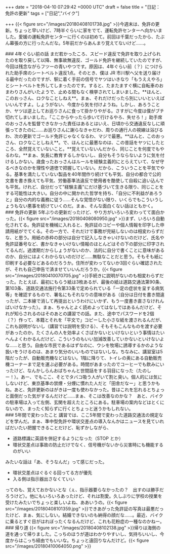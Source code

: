 
+++
date = "2018-04-10 07:29:42 +0000 UTC"
draft = false
title = "日記：免許の更新"
tags = ["日記","バイク"]

+++
{{< figure src="/images/20180408101738.jpg"  >}}今週末は、免許の更新。ちょっと早いけど、7時半ぐらいに家をでて、運転免許センターへ向かいました。愛媛の運転免許センターに行くのは初めて。前回は千葉だったから、たぶん幕張の方に行ったんだな。5年前だからあんまり覚えてないけど……。

<div class="section">
    ### 4年ぐらい前の話
    まだ若かったころ、スピード違反で免許を取り上げられたのを取り戻して以降、無事故無違反、ゴールド免許を継続していたのですが、今回は残念ながらフツーの青いやつです。原因は、4年ぐらい前（？）につけられた助手席のシートベルト違反1点。そのとき、僕は JR 市川駅へ父を送り届ける最中だったのですが、駅に着く手前の信号でヤツはいきなり「もうええやろ」とシートベルトを外してしまったのです。すると、たまたますぐ横に自転車のおまわりさんがいたようで、止める間もなく検挙されてしまいました。**ほんと、このおっさん、ロクなことしねえ**。まぁ、それだけだったら別にいいといえばいいんですよ。しょうがない、今度から気を付けようね。しかし、あろうことか、ヤツは逆上してお巡りさんに食って掛かりやがる。さすがに今度は僕がブチ切れてしまいました。「ここからやったら歩いて行けるやろ、失せろ！」助手席のおっさんを監督できなかった責任はあるとはいえ、日頃から交通違反なしに頑張ってきたのに……お巡りさんに謝らなきゃだわ、周りの通行人の視線は浴びるわ、次の更新でゴールド免許じゃなくなるわ、マジで最悪。**ほんと、このおっさん、ロクなことしねえ**。で、ほんとに最悪なのは、この昔話をヤツにしたところ、全然覚えていないこと。**覚えていないんだから、同じことを何度でもやるわな。**まぁ、気長に教育するしかないし、自分もそうならないように気を付けるしかない。歳食ったおっさんはルールを経験主義的にとらえていて、なぜ守るべきなのかを理性や道徳で把握していない。だから、こういうことを平気でやる。基準を満たしていない製品を40年間作り続けても平気、自分の都合で公的文書を書き換えても平気、労働基準法違反で使用者を酷使して自殺に追い込んでも平気。けれど、自分だって"経験主義"にだけ基づいて生きる限り、同じことをする可能性は大きい。自分の中に開かれた哲学を持ち、「自分に不利益があろうと」自分の内的な義務に従う……そんな覚悟がない限り、いくらでもこういうしょうもない悪事を続けていくのだ。まぁ、そんな面白くない話はともかく。

</div>
<div class="section">
    ### 免許の更新
    5年ぶりの更新だったけど、やり方がいろいろ変わってて面白かった。{{< figure src="/images/20180408080950.jpg"  >}}まず、いろいろ自動化されてる。免許証を機械に入れると、免許証のコピーや個人情報を印字した申請用紙がでてくる。その一方で、それだけで事務が完結しないのは相変わらずだな、と思う。用紙の赤枠の部分は自分で記入しなきゃいけないのだけど、氏名や免許証番号など、書かなきゃいけない情報のほとんどはその下の部分に印字されてるんだ。過渡期だからしょうがないのか、法的に自分で書くことに意味があるのか、自分にはよくわからないのだけど……無駄なことだと思う。そもそも紙に印刷する必要などあるのだろうか。住所が変わってないか3回ぐらい確認されたが、それも自己申告で済ませていいんだろうか。{{< figure src="/images/20180410070705.jpg"  >}}手続きに説明がないのも相変わらずだった。たとえば、最初にもらう紙は3枚あるが、最後の紙は道路交通法第90条、第103条、道路交通法施行令第33条で定められている「一定の症状を呈する病気等」を確認するもので、署名にもそれなりの意味がある（自分は日付を書き間違ったが、二本線で消して再提出というわけにいかず、もう一度書き直さなけれんばいけなかった）。まぁ、ちゃんとよく読めよってはなしではあるんだけど、それが知らされるのはそのあとの講習での話。また、途中でパスワードを2個（？）作って、本籍とそれを「平文で」コピーした小さな紙を渡されるんだが、これも説明がないし（講習では説明を受ける）、そもそもこんなものを渡す必要があったのか。たくさんの人を効率よくさばかないといけないという事情はたいへんよくわかるんだけど、こういうのもいい加減改善していかないといけないよな……と思う。自由な市民であるはずなのに、ウシを牧場に誘導するかのような扱いをうけるのは、あまり気分のいいものではないしな。ちなみに、講習室は5階だったが、自動販売機などはない。1階に降りて、トイレの奥にある自動販売機コーナーまで足を運ぶ必要がある。時間があまったのでコーヒーでも飲みにいったけど、なんかしらんおばちゃんと世間話をする羽目になった（たのしー！）。あー、でもここ、そとでタバコ吸う人がいて割と臭い。個人的には気にしないけど、東京基準の禁煙・分煙に慣れた人だと「田舎だなー」と思うかもね。あと、免許更新のはがきは一度も使わなかった。昔はこれを忘れるとちょっと面倒だった気がするんだけど……まぁ、そこは改善なのかな？　あと、バイクの駐車場は入って左側、玄関を超えたところにある。駐車場の案内などはとくにないので、まったく知らずに行くとちょっと迷うかもしれない。

</div>
<div class="section">
    ### 5年間で変わったこと
    講習では、ここ5年間で変わった道路交通法の規定などを学んだ。まぁ、準中型免許や環状交差点の導入なんかはニュースを見ていればだいたい把握できることだけど、恥ずかしながら、

<ul>
<li>道路標識に英語を併記するようになった（STOP とか）</li>
<li>環状交差点は事故の防止だけでなく、信号機がないから災害時にも機能するのがいい</li>
</ul>みたいな話は「あ、そうなんだ」って感じだった。

<ul>
<li>環状交差点はぐるぐる回ってる方が優先</li>
<li>入る側は指示器出さなくていい</li>
</ul>ってのも、覚えておかないとな（ぇ、指示器要らなかったの？　出すのは勝手だろうけど）。他にもいろいろあったけど、それは割愛。久しぶりに学校の授業を受けたみたいでちょっと楽しいよね、ああいうの。{{< figure src="/images/20180408101359.jpg"  >}}できあがった免許証の写真は最悪だったけど、まぁ、気にしない。結婚できないのも納得の顔だな……。最近、バイクに乗るとすぐ目がはれぼったくなるんだけど、これも花粉症の一種なのかねー。

</div>
<div class="section">
    ### 帰り道
    {{< figure src="/images/20180408102138.jpg"  >}}帰りは海側の道を通って帰りました。こっちのほうが道はわかりやすいし、気持ちいいし、今度からはこっち経由でもいいな。ちょっと遠回りなんだけど。{{< figure src="/images/20180410064050.png"  >}}

</div>

